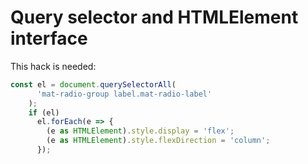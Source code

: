 # Query selector and HTMLElement interface

This hack is needed:

```typescript
const el = document.querySelectorAll(
      'mat-radio-group label.mat-radio-label'
    );
    if (el)
      el.forEach(e => {
        (e as HTMLElement).style.display = 'flex';
        (e as HTMLElement).style.flexDirection = 'column';
      });
```

